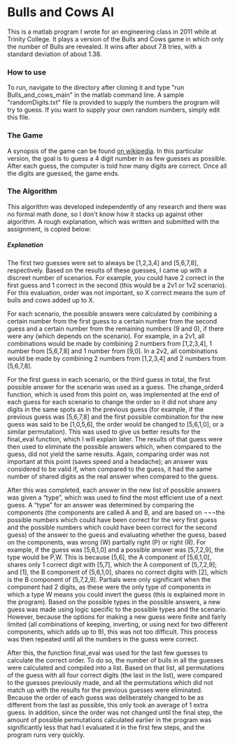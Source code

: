 # Bulls and Cows AI

This is a matlab program I wrote for an engineering class in 2011 while at Trinity College. It plays a version of the Bulls and Cows game in which only the number of Bulls are revealed. It wins after about 7.8 tries, with a standard deviation of about 1.38. 

### How to use

To run, navigate to the directory after cloning it and type "run Bulls_and_cows_main" in the matlab command line. A sample "randomDigits.txt" file is provided to supply the numbers the program will try to guess. If you want to supply your own random numbers, simply edit this file.

### The Game

A synopsis of the game can be found [on wikipedia](https://en.wikipedia.org/wiki/Bulls_and_Cows). In this particular version, the goal is to guess a 4 digit number in as few guesses as possible. After each guess, the computer is told how many digits are correct. Once all the digits are guessed, the game ends.

### The Algorithm

This algorithm was developed independently of any research and there was no formal math done, so I don't know how it stacks up against other algorithm. A rough explanation, which was written and submitted with the assignment, is copied below:

##### Explanation

The first two guesses were set to always be [1,2,3,4] and [5,6,7,8], respectively. Based on the results of these guesses, I came up with a discreet number of scenarios. For example, you could have 2 correct in the first guess and 1 correct in the second (this would be a 2v1 or 1v2 scenario). For this evaluation, order was not important, so X correct means the sum of bulls and cows added up to X.

For each scenario, the possible answers were calculated by combining a certain number from the first guess to a certain number from the second guess and a certain number from the remaining numbers (9 and 0), if there were any (which depends on the scenario). For example, in a 2v1, all combinations would be made by combining 2 numbers from [1,2,3,4], 1 number from [5,6,7,8] and 1 number from [9,0]. In a 2v2, all combinations would be made by combining 2 numbers from [1,2,3,4] and 2 numbers from [5,6,7,8]. 

For the first guess in each scenario, or the third guess in total, the first possible answer for the scenario was used as a guess. The change_order4 function, which is used from this point on, was implemented at the end of each guess for each scenario to change the order so it did not share any digits in the same spots as in the previous guess (for example, if the previous guess was [5,6,7,8] and the first possible combination for the new guess was said to be [1,0,5,6], the order would be changed to [5,6,1,0], or a similar permutation). This was used to give us better results for the final_eval function, which I will explain later. The results of that guess were then used to eliminate the possible answers which, when compared to the guess, did not yield the same results. Again, comparing order was not important at this point (saves speed and a headache); an answer was considered to be valid if, when compared to the guess, it had the same number of shared digits as the real answer when compared to the guess.

After this was completed, each answer in the new list of possible answers was given a “type”, which was used to find the most efficient use of a next guess. A “type” for an answer was determined by comparing the components (the components are called A and B, and are based on ¬¬¬the possible numbers which could have been correct for the very first guess and the possible numbers which could have been correct for the second guess) of the answer to the guess and evaluating whether the guess, based on the components, was wrong (W) partially right (P) or right (R). For example, if the guess was [5,6,1,0] and a possible answer was [5,7,2,9], the type would be P,W. This is because [5,6], the A component of [5,6,1,0],  shares only 1 correct digit with [5,7], which the A component of [5,7,2,9]; and [1], the B component of [5,6,1,0], shares no correct digits with [2], which is the B component of [5,7,2,9]. Partials were only significant when the component had 2 digits, as these were the only type of components in which a type W means you could invert the guess (this is explained more in the program). Based on the possible types in the possible answers, a new guess was made using logic specific to the possible types and the scenario. However, because the options for making a new guess were finite and fairly limited (all combinations of keeping, inverting, or using next for two different components, which adds up to 9), this was not too difficult. This process was then repeated until all the numbers in the guess were correct.

After this, the function final_eval was used for the last few guesses to calculate the correct order. To do so, the number of bulls in all the guesses were calculated and compiled into a list. Based on that list, all permutations of the guess with all four correct digits (the last in the list), were compared to the guesses previously made, and all the permutations which did not match up with the results for the previous guesses were eliminated. Because the order of each guess was deliberately changed to be as different from the last as possible, this only took an average of 1 extra guess. In addition, since the order was not changed until the final step, the amount of possible permutations calculated earlier in the program was significantly less that had I evaluated it in the first few steps, and the program runs very quickly.
